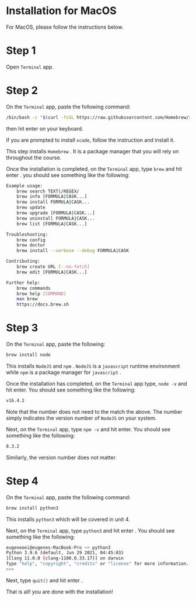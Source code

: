 # Installation for MacOS

For MacOS, please follow the instructions below.

# Step 1
Open `Terminal` app.

# Step 2

On the `Terminal` app, paste the following command:

<!-- ```bash
/bin/bash -c "$(curl -fsSL https://raw.githubusercontent.com/Homebrew/install/HEAD/install.sh)"
``` -->
```bash
/bin/bash -c "$(curl -fsSL https://raw.githubusercontent.com/Homebrew/install/master/install.sh)"
```

then hit enter on your keyboard.

If you are prompted to install `xcode`, follow the instruction and install it.

This step installs `Homebrew` . It is a package manager that you will rely on throughout the course.

Once the installation is completed, on the `Terminal` app, type `brew` and hit enter . you should see something like the following:

```bash
Example usage:
    brew search TEXT|/REGEX/
    brew info [FORMULA|CASK...]
    brew install FORMULA|CASK...
    brew update
    brew upgrade [FORMULA|CASK...]
    brew uninstall FORMULA|CASK...
    brew list [FORMULA|CASK...]

Troubleshooting:
    brew config
    brew doctor
    brew install --verbose --debug FORMULA|CASK

Contributing:
    brew create URL [--no-fetch]
    brew edit [FORMULA|CASK...]

Further help:
    brew commands
    brew help [COMMAND]
    man brew
    https://docs.brew.sh
```

# Step 3
On the `Terminal` app, paste the following:
```bash
brew install node
```

This installs `NodeJS` and `npm` . `NodeJS` is a `javascript` runtime environment while `npm` is a package manager for `javascript` .

Once the installation has completed, on the `Terminal` app type, `node -v` and hit enter. You should see something like the following:

```bash
v16.4.2
```

Note that the number does not need to the match the above. The number simply indicates the version number of `NodeJS` on your system.

Next, on the `Terminal` app, type `npm -v` and hit enter. You should see something like the following:

```bash
8.3.2
```

Similarly, the version number does not matter.

# Step 4

On the `Terminal` app, paste the following command:

```bash
brew install python3
```

This installs `python3` which will be covered in unit 4.

Next, on the `Terminal` app, type `python3` and hit enter . You should see something like the following:

```bash
eugeneoei@eugenes-MacBook-Pro ~> python3
Python 3.9.6 (default, Jun 29 2021, 04:45:03)
[Clang 11.0.0 (clang-1100.0.33.17)] on darwin
Type "help", "copyright", "credits" or "license" for more information.
>>>
```

Next, type `quit()` and hit enter .

That is all! you are done with the installation!